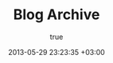 ---
layout: archive
title: Blog Archive
status: publish
includeheader: true
published: true
author:
  display_name: Oiva Eskola
  login: oiva
  email: oiva.eskola@gmail.com
  url: ''
author_login: oiva
author_email: oiva.eskola@gmail.com
date: 2013-05-29 23:23:35 +03:00
date_gmt: 2013-05-29 21:23:35 +03:00
tags: []
old_tags: []
comments: []
regenerate: true
eleventyExcludeFromCollections: true
---